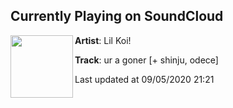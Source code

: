 ## Currently Playing on SoundCloud

[<img align="left" width="100" src="https://i1.sndcdn.com/artworks-Tz6rokZNAhX2etHA-bCVULw-t50x50.jpg">](https://soundcloud.com/lilkoiofficial/ur-a-goner-shinju)

**Artist**: Lil Koi! 

**Track**: ur a goner [+ shinju, odece]

Last updated at 09/05/2020 21:21
